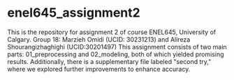 # enel645_assignment2
This is the repository for assignment 2 of course ENEL645, University of Calgary.
Group 18: Marzieh Omidi (UCID: 30231213) and Alireza Shourangizhaghighi (UCID:30201497)
This assignment consists of two main parts: 01_preprocessing and 02_modeling, both of which yielded promising results. Additionally, there is a supplementary file labeled "second try," where we explored further improvements to enhance accuracy.

